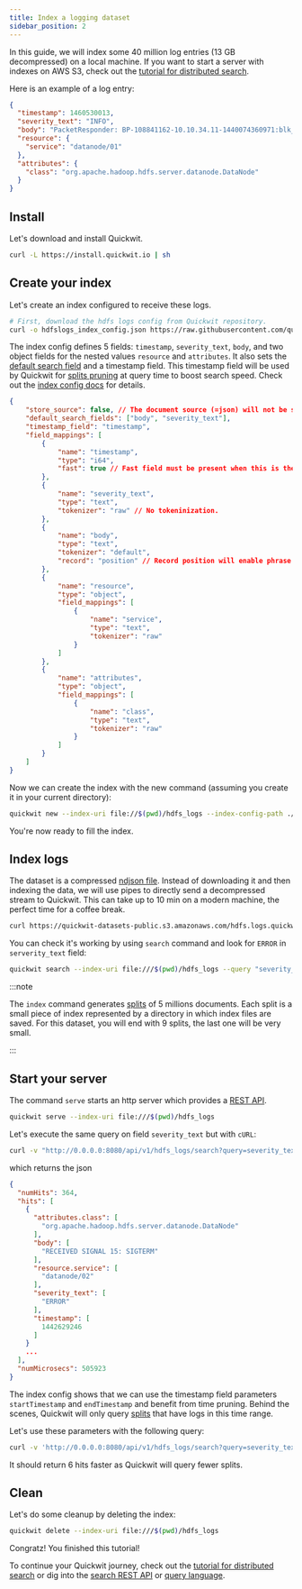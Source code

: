 ```yaml
---
title: Index a logging dataset
sidebar_position: 2
---
```



In this guide, we will index some 40 million log entries (13 GB decompressed) on a local machine. If you want
to start a server with indexes on AWS S3, check out the [tutorial for distributed search](tutorial-hdfs-logs-distributed-search-aws-s3.md).


Here is an example of a log entry:
```json
{
  "timestamp": 1460530013,
  "severity_text": "INFO",
  "body": "PacketResponder: BP-108841162-10.10.34.11-1440074360971:blk_1074072698_331874, type=HAS_DOWNSTREAM_IN_PIPELINE terminating",
  "resource": {
    "service": "datanode/01"
  },
  "attributes": {
    "class": "org.apache.hadoop.hdfs.server.datanode.DataNode"
  }
}
```


## Install

Let's download and install Quickwit.

```bash
curl -L https://install.quickwit.io | sh
```


## Create your index

Let's create an index configured to receive these logs.

```bash
# First, download the hdfs logs config from Quickwit repository.
curl -o hdfslogs_index_config.json https://raw.githubusercontent.com/quickwit-inc/quickwit/main/examples/index_configs/hdfslogs_index_config.json
```

The index config defines 5 fields: `timestamp`, `severity_text`, `body`, and two object fields
for the nested values `resource` and `attributes`. 
It also sets the [default search field](../reference/index-config.md) and a timestamp field. 
This timestamp field will be used by Quickwit for [splits pruning](../overview/architecture.md) at query time to boost search speed. Check out the [index config docs](../reference/index-config.md) for details.


```json title="hdfslogs_index_config.json"
{
    "store_source": false, // The document source (=json) will not be stored.
    "default_search_fields": ["body", "severity_text"],
    "timestamp_field": "timestamp",
    "field_mappings": [
        {
            "name": "timestamp",
            "type": "i64",
            "fast": true // Fast field must be present when this is the timestamp field.
        },
        {
            "name": "severity_text",
            "type": "text",
            "tokenizer": "raw" // No tokeninization.
        },
        {
            "name": "body",
            "type": "text",
            "tokenizer": "default",
            "record": "position" // Record position will enable phrase query on body field.
        },
        {
            "name": "resource",
            "type": "object",
            "field_mappings": [
                {
                    "name": "service",
                    "type": "text",
                    "tokenizer": "raw"
                }
            ]
        },
        {
            "name": "attributes",
            "type": "object",
            "field_mappings": [
                {
                    "name": "class",
                    "type": "text",
                    "tokenizer": "raw"
                }
            ]
        }
    ]
}
```

Now we can create the index with the new command (assuming you create it in your current directory):

```bash
quickwit new --index-uri file://$(pwd)/hdfs_logs --index-config-path ./hdfslogs_index_config.json
```

You're now ready to fill the index.

## Index logs
The dataset is a compressed [ndjson file](https://quickwit-datasets-public.s3.amazonaws.com/hdfs.logs.quickwit.json.gz). Instead of downloading it and then indexing the data, we will use pipes to directly send a decompressed stream to Quickwit.
This can take up to 10 min on a modern machine, the perfect time for a coffee break.

```bash
curl https://quickwit-datasets-public.s3.amazonaws.com/hdfs.logs.quickwit.json.gz | gunzip | quickwit index --index-uri file://$(pwd)/hdfs_logs
```

You can check it's working by using `search` command and look for `ERROR` in `serverity_text` field:
```bash
quickwit search --index-uri file:///$(pwd)/hdfs_logs --query "severity_text:ERROR"
```


:::note

The `index` command generates [splits](../overview/architecture.md) of 5 millions documents. Each split is a small piece of index represented by a directory in which index files are saved. For this dataset, you will end with 9 splits, the last
one will be very small.

:::


## Start your server

The command `serve` starts an http server which provides a [REST API](../reference/search-api.md).

```bash
quickwit serve --index-uri file:///$(pwd)/hdfs_logs
```

Let's execute the same query on field `severity_text` but with `cURL`:

```bash
curl -v "http://0.0.0.0:8080/api/v1/hdfs_logs/search?query=severity_text:ERROR"
```

which returns the json

```json
{
  "numHits": 364,
  "hits": [
    {
      "attributes.class": [
        "org.apache.hadoop.hdfs.server.datanode.DataNode"
      ],
      "body": [
        "RECEIVED SIGNAL 15: SIGTERM"
      ],
      "resource.service": [
        "datanode/02"
      ],
      "severity_text": [
        "ERROR"
      ],
      "timestamp": [
        1442629246
      ]
    }
    ...
  ],
  "numMicrosecs": 505923
}
```

The index config shows that we can use the timestamp field parameters `startTimestamp` and `endTimestamp` and benefit from time pruning. Behind the scenes, Quickwit will only query [splits](../overview/architecture.md) that have logs in this time range.

Let's use these parameters with the following query:

```bash
curl -v 'http://0.0.0.0:8080/api/v1/hdfs_logs/search?query=severity_text:ERROR&startTimestamp=1442834249&endTimestamp=1442900000'
```

It should return 6 hits faster as Quickwit will query fewer splits.

## Clean

Let's do some cleanup by deleting the index:

```bash
quickwit delete --index-uri file:///$(pwd)/hdfs_logs
```


Congratz! You finished this tutorial! 


To continue your Quickwit journey, check out the [tutorial for distributed search](tutorial-hdfs-logs-distributed-search-aws-s3.md) or dig into the [search REST API](../reference/search-api.md) or [query language](../reference/query-language.md).

